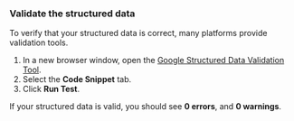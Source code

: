 ### Validate the structured data

To verify that your structured data is correct, many platforms provide validation tools.

1.  In a new browser window, open the [Google Structured Data Validation Tool](https://developers.google.com/structured-data/testing-tool/).
2.  Select the **Code Snippet** tab.
3.  Click **Run Test**.

If your structured data is valid, you should see **0 errors**, and **0 warnings**.
